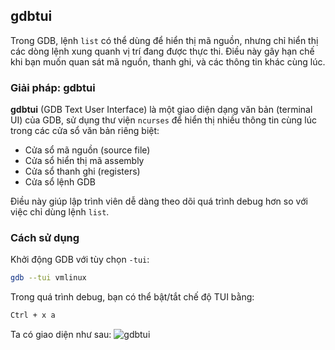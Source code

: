 gdbtui
------

Trong GDB, lệnh `list` có thể dùng để hiển thị mã nguồn, nhưng chỉ hiển thị các dòng lệnh xung quanh vị trí đang được thực thi. Điều này gây hạn chế khi bạn muốn quan sát mã nguồn, thanh ghi, và các thông tin khác cùng lúc.

### Giải pháp: gdbtui

**gdbtui** (GDB Text User Interface) là một giao diện dạng văn bản (terminal UI) của GDB, sử dụng thư viện `ncurses` để hiển thị nhiều thông tin cùng lúc trong các cửa sổ văn bản riêng biệt:

- Cửa sổ mã nguồn (source file)
- Cửa sổ hiển thị mã assembly
- Cửa sổ thanh ghi (registers)
- Cửa sổ lệnh GDB

Điều này giúp lập trình viên dễ dàng theo dõi quá trình debug hơn so với việc chỉ dùng lệnh `list`.

### Cách sử dụng
Khởi động GDB với tùy chọn `-tui`:
```bash
gdb --tui vmlinux
```

Trong quá trình debug, bạn có thể bật/tắt chế độ TUI bằng:
```bash
Ctrl + x a
```
Ta có giao diện như sau:
![gdbtui](https://toanonestar.github.io/KGDB-note/image-scp/gdbtui.png)

